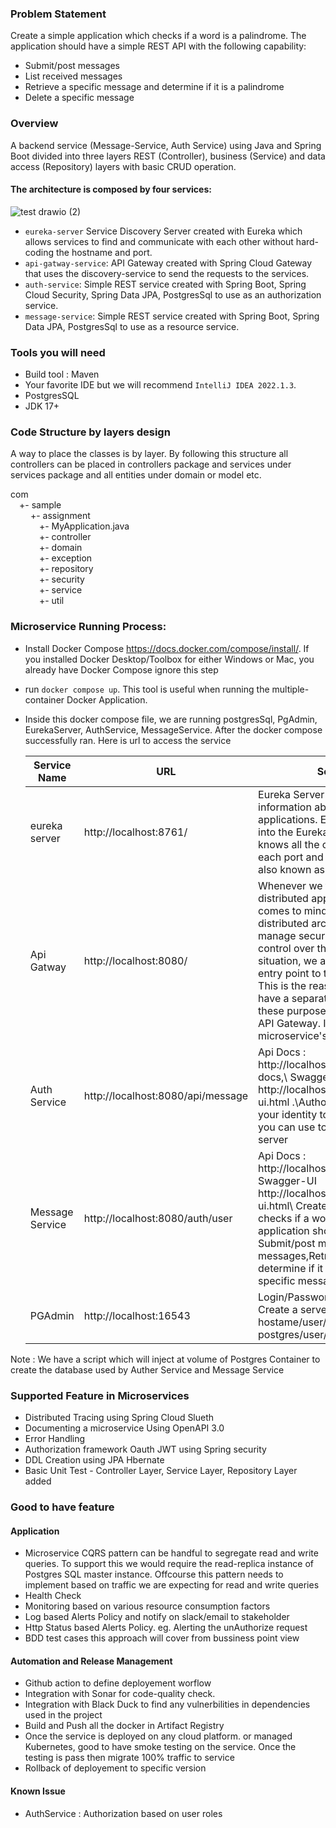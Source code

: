 ### Problem Statement
Create a simple application which checks if a word is a palindrome. The application should have a simple REST API with the following capability:
- Submit/post messages
- List received messages
- Retrieve a specific message and determine if it is a palindrome
- Delete a specific message

### Overview
A backend service (Message-Service, Auth Service) using Java and Spring Boot divided into three layers REST (Controller), business (Service) and data access (Repository) layers with basic CRUD operation. 

#### The architecture is composed by four services:

![test drawio (2)](https://user-images.githubusercontent.com/13719978/175897850-c3402d68-5c09-45d4-83fd-ea77d3f18a70.png)

* `eureka-server` Service Discovery Server created with Eureka which allows services to find and communicate with each
  other without hard-coding the hostname and port.
* `api-gatway-service`: API Gateway created with Spring Cloud Gateway that uses the discovery-service to send the
  requests to the services.
* `auth-service`: Simple REST service created with Spring Boot, Spring Cloud Security, Spring Data JPA, PostgresSql to
  use as an authorization service.
* `message-service`: Simple REST service created with Spring Boot, Spring Data JPA, PostgresSql to use as a resource
  service.
  
### Tools you will need

* Build tool : Maven
* Your favorite IDE but we will recommend `IntelliJ IDEA 2022.1.3`.
* PostgresSQL
* JDK 17+

### Code Structure by layers design

A way to place the classes is by layer. By following this structure all controllers can be placed in controllers package and services under services package and all entities under domain or model etc.

com \
&emsp;+- sample \
&emsp;&emsp;    +- assignment \
&emsp;&emsp;&emsp;        +- MyApplication.java \
&emsp;&emsp;&emsp;            +- controller \
&emsp;&emsp;&emsp;            +- domain \
&emsp;&emsp;&emsp;            +- exception \
&emsp;&emsp;&emsp;            +- repository \
&emsp;&emsp;&emsp;            +- security\
&emsp;&emsp;&emsp;            +- service\
&emsp;&emsp;&emsp;            +- util


### Microservice Running Process:

- Install Docker Compose https://docs.docker.com/compose/install/. If you installed Docker Desktop/Toolbox for either Windows or Mac, you already have Docker Compose ignore this step
- run `docker compose up`. This tool is useful when running the multiple-container Docker Application.
- Inside this docker compose file, we are running postgresSql, PgAdmin, EurekaServer, AuthService, MessageService.
 After the docker compose successfully ran. Here is url to access the service
   
   Service Name | URL                                 | Service Description 
    --- |-------------------------------------| ---
   eureka server | http://localhost:8761/              | Eureka Server is an application that holds the information about all client-service applications. Every Micro service will register into the Eureka server and Eureka server knows all the client applications running on each port and IP address. Eureka Server is also known as Discovery Server
   Api Gatway | http://localhost:8080/              | Whenever we think of microservices and distributed applications, the first point that comes to mind is security.Obviously, in distributed architectures, it is really difficult to manage security as we do not have much control over the application. So in this situation, we always need to have a central entry point to this distributed architecture. This is the reason why, in microservices, we have a separate and dedicated layer for all these purposes. This layer is known as the API Gateway. It is an entry point for a microservice's architecture.
   Auth Service | http://localhost:8080/api/message   | Api Docs : http://localhost:8080/api/message/api-docs,\ Swagger-UI http://localhost:8080/api/message/swagger-ui.html .\Authorization server to authenticate your identity to provide access_token, which you can use to request data from resource server
   Message Service | http://localhost:8080/auth/user     |Api Docs : http://localhost:8080//auth/user/api-docs\, Swagger-UI http://localhost:8080//auth/user/swagger-ui.html\ Create a simple application which checks if a word is a palindrome. The application should following capabilities: Submit/post messages,List received messages,Retrieve a specific message and determine if it is a palindrome, Delete a specific message
   PGAdmin | http://localhost:16543     | Login/Password : test@gmail.com/test123. Create a server and use hostame/user/password : postgres/user/admin

Note : We have a script which will inject at volume of Postgres Container to create the database used by Auther Service and Message Service

### Supported Feature in Microservices
- Distributed Tracing using Spring Cloud Slueth
- Documenting a microservice Using OpenAPI 3.0 
- Error Handling
- Authorization framework Oauth JWT using Spring security
- DDL Creation using JPA Hbernate
- Basic Unit Test - Controller Layer, Service Layer, Repository Layer added
  
### Good to have feature

#### Application
- Microservice CQRS pattern can be handful to segregate read and write queries. To support this we would require the read-replica instance of Postgres SQL master instance. Offcourse this pattern needs to implement based on traffic we are expecting for read and write queries
- Health Check
- Monitoring based on various resource consumption factors
- Log based Alerts Policy and notify on slack/email to stakeholder
- Http Status based Alerts Policy. eg. Alerting the unAuthorize request
- BDD test cases this approach will cover from bussiness point view

#### Automation and Release Management
- Github action to define deployement worflow
- Integration with Sonar for code-quality check.
- Integration with Black Duck to find any vulnerbilities in dependencies used in the project 
- Build and Push all the docker in Artifact Registry
- Once the service is deployed on any cloud platform. or managed Kubernetes, good to have smoke testing on the service. Once the testing is pass then migrate 100% traffic to service
- Rollback of deployement to specific version

#### Known Issue
- AuthService : Authorization based on user roles
